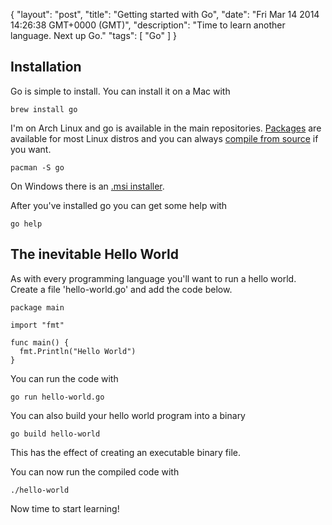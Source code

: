 {
  "layout": "post",
  "title": "Getting started with Go",
  "date": "Fri Mar 14 2014 14:26:38 GMT+0000 (GMT)",
  "description": "Time to learn another language. Next up Go."
  "tags": [
    "Go"
  ]
}

## Installation

Go is simple to install. You can install it on a Mac with 

    brew install go

I'm on Arch Linux and go is available in the main repositories. [Packages][2] are available for most Linux distros and you can always [compile from source][3] if you want.

    pacman -S go

On Windows there is an [.msi installer][1].

After you've installed go you can get some help with 

    go help

## The inevitable Hello World

As with every programming language you'll want to run a hello world. Create a file 'hello-world.go' and add the code below.

    package main

    import "fmt"

    func main() {
      fmt.Println("Hello World")
    }

You can run the code with 

    go run hello-world.go

You can also build your hello world program into a binary

    go build hello-world

This has the effect of creating an executable binary file.

You can now run the compiled code with 

    ./hello-world

Now time to start learning!

[1]: https://code.google.com/p/go/downloads/list?q=OpSys-Windows+Type%3DInstaller
[2]: http://go-lang.cat-v.org/packages
[3]: http://golang.org/doc/install/source
